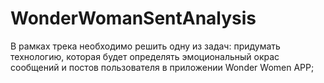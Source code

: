 # WonderWomanSentAnalysis
В рамках трека необходимо решить одну из задач:   придумать технологию, которая будет определять эмоциональный окрас сообщений и постов пользователя в приложении Wonder Women APP;
